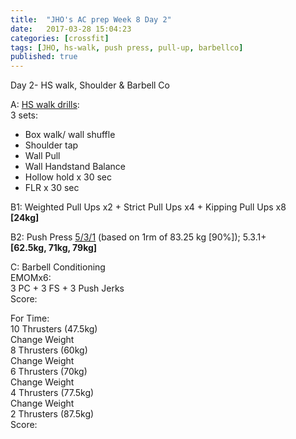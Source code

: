 ```yaml
---
title:  "JHO's AC prep Week 8 Day 2"
date:   2017-03-28 15:04:23
categories: [crossfit]
tags: [JHO, hs-walk, push press, pull-up, barbellco]
published: true
---
```

Day 2- HS walk, Shoulder & Barbell Co

A: [HS walk drills][hswalk_link]:  
3 sets:  
- Box walk/ wall shuffle  
- Shoulder tap  
- Wall Pull  
- Wall Handstand Balance
- Hollow hold x 30 sec
- FLR x 30 sec

B1: Weighted Pull Ups x2 + Strict Pull Ups x4 + Kipping Pull Ups x8  
**[24kg]**  

B2: Push Press [5/3/1][link1] (based on 1rm of 83.25 kg [90%]); 5.3.1+  
**[62.5kg, 71kg, 79kg]**

C: Barbell Conditioning  
EMOMx6:  
3 PC + 3 FS + 3 Push Jerks  
Score: 

For Time:  
10 Thrusters (47.5kg)  
Change Weight  
8 Thrusters (60kg)  
Change Weight  
6 Thrusters (70kg)  
Change Weight  
4 Thrusters (77.5kg)  
Change Weight  
2 Thrusters (87.5kg)  
Score:

[hswalk_link]: https://youtube.com/playlist?list=PLbV83TDhgPsHhFcOYMFKZ92r3cNWHZTMb

[link1]: https://www.t-nation.com/workouts/531-how-to-build-pure-strength